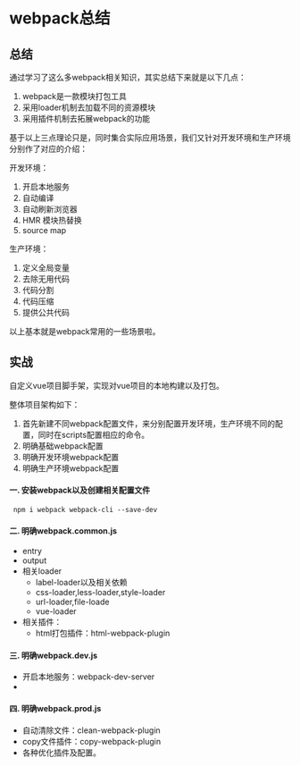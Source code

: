 # webpack总结

## 总结
通过学习了这么多webpack相关知识，其实总结下来就是以下几点：

1. webpack是一款模块打包工具
2. 采用loader机制去加载不同的资源模块
3. 采用插件机制去拓展webpack的功能

基于以上三点理论只是，同时集合实际应用场景，我们又针对开发环境和生产环境分别作了对应的介绍：

 开发环境：
 1. 开启本地服务
 2. 自动编译
 3. 自动刷新浏览器
 4. HMR 模块热替换
 5. source map
 
生产环境：
1. 定义全局变量
2. 去除无用代码
3. 代码分割
4. 代码压缩
5. 提供公共代码

以上基本就是webpack常用的一些场景啦。


## 实战

自定义vue项目脚手架，实现对vue项目的本地构建以及打包。

整体项目架构如下：
1. 首先新建不同webpack配置文件，来分别配置开发环境，生产环境不同的配置，同时在scripts配置相应的命令。
2. 明确基础webpack配置
3. 明确开发环境webpack配置
4. 明确生产环境webpack配置


#### 一. 安装webpack以及创建相关配置文件
    
```
 npm i webpack webpack-cli --save-dev
```


#### 二. 明确webpack.common.js

* entry
* output
* 相关loader
    * label-loader以及相关依赖
    * css-loader,less-loader,style-loader
    * url-loader,file-loade
    * vue-loader
* 相关插件：
    * html打包插件：html-webpack-plugin

#### 三. 明确webpack.dev.js

* 开启本地服务：webpack-dev-server
* 

#### 四. 明确webpack.prod.js

* 自动清除文件：clean-webpack-plugin
* copy文件插件：copy-webpack-plugin
* 各种优化插件及配置。
